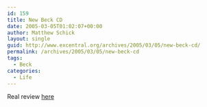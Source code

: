 ```yaml
---
id: 159
title: New Beck CD
date: 2005-03-05T01:02:07+00:00
author: Matthew Schick
layout: single
guid: http://www.excentral.org/archives/2005/03/05/new-beck-cd/
permalink: /archives/2005/03/05/new-beck-cd
tags:
  - Beck
categories:
  - Life
---
```

Real review <a href="http://www.excentral.org/archives/2005/03/11/new-beck-cd-2/">here</a>